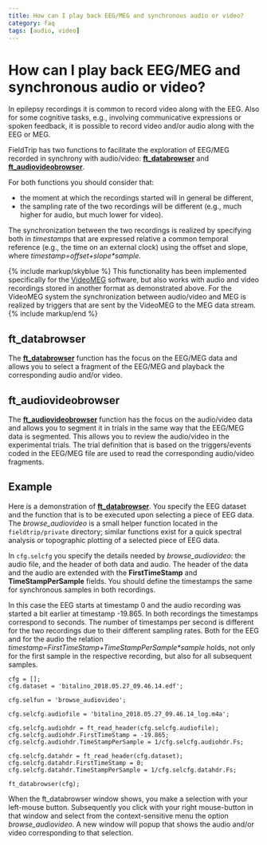```yaml
---
title: How can I play back EEG/MEG and synchronous audio or video?
category: faq
tags: [audio, video]
---
```


# How can I play back EEG/MEG and synchronous audio or video?

In epilepsy recordings it is common to record video along with the EEG. Also for some cognitive tasks, e.g., involving communicative expressions or spoken feedback, it is possible to record video and/or audio along with the EEG or MEG.

FieldTrip has two functions to facilitate the exploration of EEG/MEG recorded in synchrony with audio/video: **[ft_databrowser](/reference/ft_databrowser)** and **[ft_audiovideobrowser](/reference/ft_audiovideobrowser)**.

For both functions you should consider that:

- the moment at which the recordings started will in general be different,
- the sampling rate of the two recordings will be different (e.g., much higher for audio, but much lower for video).

The synchronization between the two recordings is realized by specifying both in _timestamps_ that are expressed relative a common temporal reference (e.g., the time on an external clock) using the offset and slope, where _timestamp=offset+slope\*sample_.

{% include markup/skyblue %}
This functionality has been implemented specifically for the [VideoMEG](https://github.com/andreyzhd/VideoMEG) software, but also works with audio and video recordings stored in another format as demonstrated above. For the VideoMEG system the synchronization between audio/video and MEG is realized by triggers that are sent by the VideoMEG to the MEG data stream.
{% include markup/end %}

## ft_databrowser

The **[ft_databrowser](/reference/ft_databrowser)** function has the focus on the EEG/MEG data and allows you to select a fragment of the EEG/MEG and playback the corresponding audio and/or video.

## ft_audiovideobrowser

The **[ft_audiovideobrowser](/reference/ft_audiovideobrowser)** function has the focus on the audio/video data and allows you to segment it in trials in the same way that the EEG/MEG data is segmented. This allows you to review the audio/video in the experimental trials. The trial definition that is based on the triggers/events coded in the EEG/MEG file are used to read the corresponding audio/video fragments.

## Example

Here is a demonstration of **[ft_databrowser](/reference/ft_databrowser)**. You specify the EEG dataset and the function that is to be executed upon selecting a piece of EEG data. The _browse_audiovideo_ is a small helper function located in the `fieldtrip/private` directory; similar functions exist for a quick spectral analysis or topographic plotting of a selected piece of EEG data.

In `cfg.selcfg` you specify the details needed by _browse_audiovideo_: the audio file, and the header of both data and audio. The header of the data and the audio are extended with the **FirstTimeStamp** and **TimeStampPerSample** fields. You should define the timestamps the same for synchronous samples in both recordings.

In this case the EEG starts at timestamp 0 and the audio recording was started a bit earlier at timestamp -19.865. In both recordings the timestamps correspond to seconds. The number of timestamps per second is different for the two recordings due to their different sampling rates. Both for the EEG and for the audio the relation _timestamp=FirstTimeStamp+TimeStampPerSample\*sample_ holds, not only for the first sample in the respective recording, but also for all subsequent samples.

    cfg = [];
    cfg.dataset = 'bitalino_2018.05.27_09.46.14.edf';

    cfg.selfun = 'browse_audiovideo';

    cfg.selcfg.audiofile = 'bitalino_2018.05.27_09.46.14_log.m4a';

    cfg.selcfg.audiohdr = ft_read_header(cfg.selcfg.audiofile);
    cfg.selcfg.audiohdr.FirstTimeStamp = -19.865;
    cfg.selcfg.audiohdr.TimeStampPerSample = 1/cfg.selcfg.audiohdr.Fs;

    cfg.selcfg.datahdr = ft_read_header(cfg.dataset);
    cfg.selcfg.datahdr.FirstTimeStamp = 0;
    cfg.selcfg.datahdr.TimeStampPerSample = 1/cfg.selcfg.datahdr.Fs;

    ft_databrowser(cfg);

When the ft_databrowser window shows, you make a selection with your left-mouse button. Subsequently you click with your right mouse-button in that window and select from the context-sensitive menu the option _browse_audiovideo_. A new window will popup that shows the audio and/or video corresponding to that selection.
